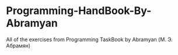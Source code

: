 # Programming-HandBook-By-Abramyan
All of the exercises from Programming TaskBook by Abramyan (М. Э. Абрамян)
